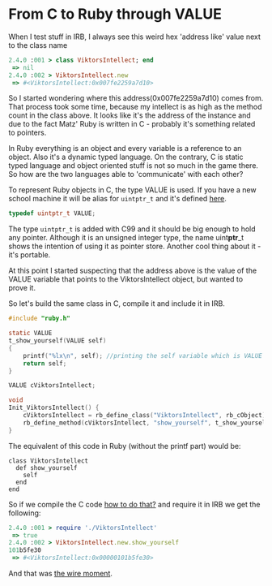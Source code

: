 # From C to Ruby through VALUE

When I test stuff in IRB, I always see this weird hex 'address like' value next to the class name

```ruby
2.4.0 :001 > class ViktorsIntellect; end
 => nil
2.4.0 :002 > ViktorsIntellect.new
 => #<ViktorsIntellect:0x007fe2259a7d10>
```

So I started wondering where this address(0x007fe2259a7d10) comes from. That process took some time, because my intellect is as high as the method count in the class above. It looks like it's the address of the instance and due to the fact Matz' Ruby is written in C - probably it's something related to pointers.

In Ruby everything is an object and every variable is a reference to an object. Also it's a dynamic typed language. On the contrary, C is static typed language and object oriented stuff is not so much in the game there. So how are the two languages able to 'communicate' with each other?

To represent Ruby objects in C, the type VALUE is used. If you have a new school machine it will be alias for  ```uintptr_t``` and it's defined [here](https://github.com/ruby/ruby/blob/ruby_2_4/include/ruby/ruby.h#L79).

```c
typedef uintptr_t VALUE;
```

The type ```uintptr_t``` is added with C99 and it should be big enough to hold any pointer. Although it is an unsigned integer type, the name uint**ptr**_t shows the intention of using it as pointer store. Another cool thing about it - it's portable.

At this point I started suspecting that the address above is the value of the VALUE variable that points to the ViktorsIntellect object, but wanted to prove it.

So let's build the same class in C, compile it and include it in IRB.

```c
#include "ruby.h"

static VALUE
t_show_yourself(VALUE self)
{
    printf("%lx\n", self); //printing the self variable which is VALUE type
    return self;
}

VALUE cViktorsIntellect;

void
Init_ViktorsIntellect() {
    cViktorsIntellect = rb_define_class("ViktorsIntellect", rb_cObject);
    rb_define_method(cViktorsIntellect, "show_yourself", t_show_yourself);
}
```

The equivalent of this code in Ruby (without the printf part) would be:

```
class ViktorsIntellect
  def show_yourself
    self
  end
end
```

So if we compile the C code [how to do that?](https://en.wikibooks.org/wiki/Ruby_Programming/C_Extensions) and require it in IRB we get the following:

```ruby
2.4.0 :001 > require './ViktorsIntellect'
 => true
2.4.0 :002 > ViktorsIntellect.new.show_yourself
101b5fe30
 => #<ViktorsIntellect:0x00000101b5fe30>
```

And that was [the wire moment](https://www.youtube.com/watch?v=BOZv6IOtbFU).
